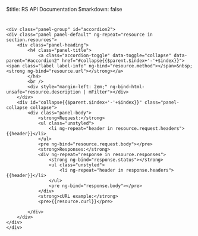 $title: RS API Documentation
$markdown: false

<script type="text/javascript" src="/js/docs-api-ctrl.js"></script>
<script type="text/javascript" src="/js/apiary-blueprint-parser-0.4.4.js"></script>
<script type="text/javascript" src="/js/markdown.js"></script>

<div ng-app="docsapiapp" ng-controller="DocsApiCtrl" id="apidoc">

<h1 ng-bind="data.name"></h1>
<h3 ng-bind="'API: '+data.location"></h3>
<p ng-bind-html-unsafe="data.description | mFilter"></p>

<div ng-repeat="section in data.sections">
	<h3 ng-bind="section.name"></h3>
	<em ng-bind="section.description"></em>

	<div class="panel-group" id="accordion2">
    <div class="panel panel-default" ng-repeat="resource in section.resources">
		<div class="panel-heading">
		    <h4 class="panel-title">
			    <a class="accordion-toggle" data-toggle="collapse" data-parent="#accordion2" href="#collapse{{$parent.$index+'-'+$index}}"><span class="label label-info" ng-bind="resource.method"></span>&nbsp;<strong ng-bind="resource.url"></strong></a>
			</h4>
			<br />
            <div style="margin-left: 2em;" ng-bind-html-unsafe="resource.description | mFilter"></div>
        </div>
		<div id="collapse{{$parent.$index+'-'+$index}}" class="panel-collapse collapse">
      		<div class="panel-body">
				<strong>Request:</strong>
				<ul class="unstyled">
					<li ng-repeat="header in resource.request.headers">{{header}}</li>
				</ul>
				<pre ng-bind="resource.request.body"></pre>
				<strong>Responses:</strong>
				<div ng-repeat="response in resource.responses">
					<strong ng-bind="response.status"></strong>
					<ul class="unstyled">
						<li ng-repeat="header in response.headers">{{header}}</li>
					</ul>
					<pre ng-bind="response.body"></pre>
				</div>
				<strong>cURL example:</strong>
				<pre>{{resource.curl}}</pre>

			</div>
		</div>
	</div>
	</div>

</div>
</div>
